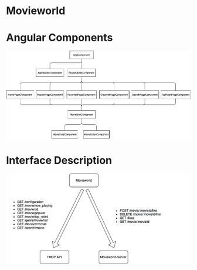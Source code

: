 # Movieworld

# Angular Components

![Component Diagram](documentation/component-diagram.png)

# Interface Description

![Interface Description](documentation/interface-description.png)
